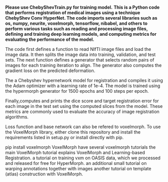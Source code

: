 **Please use ChebyShevTrain.py for training model.**
__This is a Python code that performs registration of medical images using a technique ChebyShev Conv HyperNet. The code imports several libraries such as os, numpy, neurite, voxelmorph, tensorflow, nibabel, and others to perform various tasks such as reading and processing image files, defining and training deep learning models, and computing metrics for evaluating the performance of the model.__

The code first defines a function to read NIfTI image files and load the image data. It then splits the image data into training, validation, and test sets. The next function defines a generator that selects random pairs of images for each training iteration to align. The generator also computes the gradient loss on the predicted deformation.

The a Chebyshev hypernetwork model for registration and compiles it using the Adam optimizer with a learning rate of 1e-4. The model is trained using the hypermorph generator for 1500 epochs and 100 steps per epoch.

Finally,computes and prints the dice score and target registration error for each image in the test set using the computed slices from the model. These metrics are commonly used to evaluate the accuracy of image registration algorithms.

Loss function and base network can also be refered to voxelmorph.
To use the VoxelMorph library, either clone this repository and install the requirements listed in setup.py or install directly with pip.

pip install voxelmorph
VoxelMorph have several voxelmorph tutorials
the main VoxelMorph tutorial explains VoxelMorph and Learning-based Registration.
a tutorial on training vxm on OASIS data, which we processed and released for free for HyperMorph.
an additional small tutorial on warping annotations together with images
another tutorial on template (atlas) construction with VoxelMorph.
